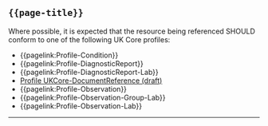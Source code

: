 ## <code>{{page-title}}</code>

Where possible, it is expected that the resource being referenced SHOULD conform to one of the following UK Core profiles:
- {{pagelink:Profile-Condition}}
- {{pagelink:Profile-DiagnosticReport}}
- {{pagelink:Profile-DiagnosticReport-Lab}}
- [Profile UKCore-DocumentReference (draft)](https://simplifier.net/guide/UKCoreImplementationGuideAssetsinDevelopment/Home/ProfilesandExtensions/UKCore-DocumentReference)
- {{pagelink:Profile-Observation}}
- {{pagelink:Profile-Observation-Group-Lab}}
- {{pagelink:Profile-Observation-Lab}}

---
